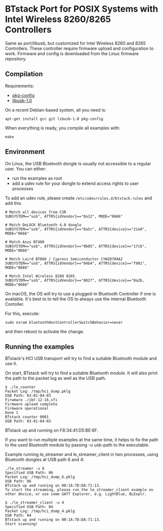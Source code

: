 # BTstack Port for POSIX Systems with Intel Wireless 8260/8265 Controllers

Same as port/libusb, but customized for Intel Wireless 8260 and 8265 Controllers.
These controller require firmware upload and configuration to work. Firmware and config is downloaded from the Linux firmware repository.

## Compilation

Requirements:
- [pkg-config](http://www.freedesktop.org/wiki/Software/pkg-config/)
- [libusb-1.0](http://libusb.info)

On a recent Debian-based system, all you need is:

	apt-get install gcc git libusb-1.0 pkg-config


When everything is ready, you compile all examples with:

	make

## Environment

On Linux, the USB Bluetooth dongle is usually not accessible to a regular user. You can either:
- run the examples as root
- add a udev rule for your dongle to extend access rights to user processes

To add an udev rule, please create `/etc/udev/rules.d/btstack.rules` and add this

	# Match all devices from CSR
	SUBSYSTEM=="usb", ATTRS{idVendor}=="0a12", MODE="0666"

	# Match DeLOCK Bluetooth 4.0 dongle
	SUBSYSTEM=="usb", ATTRS{idVendor}=="0a5c", ATTRS{device}=="21e8", MODE="0666"

	# Match Asus BT400
	SUBSYSTEM=="usb", ATTRS{idVendor}=="0b05", ATTRS{device}=="17cb", MODE="0666"

	# Match Laird BT860 / Cypress Semiconductor CYW20704A2
	SUBSYSTEM=="usb", ATTRS{idVendor}=="04b4", ATTRS{device}=="f901", MODE="0666"

	# Match Intel Wireless 8260 8265
	SUBSYSTEM=="usb", ATTRS{idVendor}=="8027", ATTRS{device}=="0a2b, MODE="0666"

On macOS, the OS will try to use a plugged-in Bluetooth Controller if one is available. 
It's best to to tell the OS to always use the internal Bluetooth Contoller. 

For this, execute:

    sudo nvram bluetoothHostControllerSwitchBehavior=never

and then reboot to activate the change. 

## Running the examples

BTstack's HCI USB transport will try to find a suitable Bluetooth module and use it. 

On start, BTstack will try to find a suitable Bluetooth module. It will also print the path to the packet log as well as the USB path.

	$ ./le_counter
	Packet Log: /tmp/hci_dump.pklg
	USB Path: 03-01-04-03
	Firwmare ./ibt-12-16.sfi
	Firmware upload complete
	Firmware operational
	Done 1
	BTstack counter 0001
	USB Path: 03-01-04-03
BTstack up and running on F8:34:41:D5:BE:6F.

If you want to run multiple examples at the same time, it helps to fix the path to the used Bluetooth module by passing -u usb-path to the executable.

Example running le_streamer and le_streamer_client in two processes, using Bluetooth dongles at USB path 6 and 4:

	./le_streamer -u 6
	Specified USB Path: 06
	Packet Log: /tmp/hci_dump_6.pklg
	USB Path: 06
	BTstack up and running on 00:1A:7D:DA:71:13.
	To start the streaming, please run the le_streamer_client example on other device, or use some GATT Explorer, e.g. LightBlue, BLExplr.

	$ ./le_streamer_client -u 4
	Specified USB Path: 04
	Packet Log: /tmp/hci_dump_4.pklg
	USB Path: 04
	BTstack up and running on 00:1A:7D:DA:71:13.
	Start scanning!
